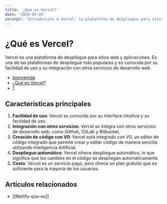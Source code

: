 ```yaml
---
title: '¿Qué es Vercel?'
date: '2024-03-24'
excerpt: 'Introducción a Vercel: la plataforma de despliegue para sitios web y aplicaciones'
---
```


# ¿Qué es Vercel?

Vercel es una plataforma de despliegue para sitios web y aplicaciones. Es una de las plataformas de despliegue más populares y es conocida por su facilidad de uso y su integración con otros servicios de desarrollo web.

- [bienvenida](bienvenida)
- [¿Qué es Vercel?](vercel-que-es)
- [1](youtube-aprendizaje)

## Características principales

1. **Facilidad de uso**: Vercel es conocida por su interface intuitiva y su facilidad de uso.
2. **Integración con otros servicios**: Vercel se integra con otros servicios de desarrollo web, como GitHub, GitLab y Bitbucket.
3. **Creación de código con V0**: Vercel está integrado con V0, un editor de código integrado que permite crear y editar código de manera sencilla utilizando Inteligencia Artificial.
4. **Despliegue automático**: Vercel ofrece despliegue automático, lo que significa que los cambios en el código se despliegan automáticamente.
5. **Costo**: Vercel es un servicio pago, pero ofrece un plan gratuito que es suficiente para la mayoría de los usuarios.

## Artículos relacionados
- [[Netlify-que-es]]
